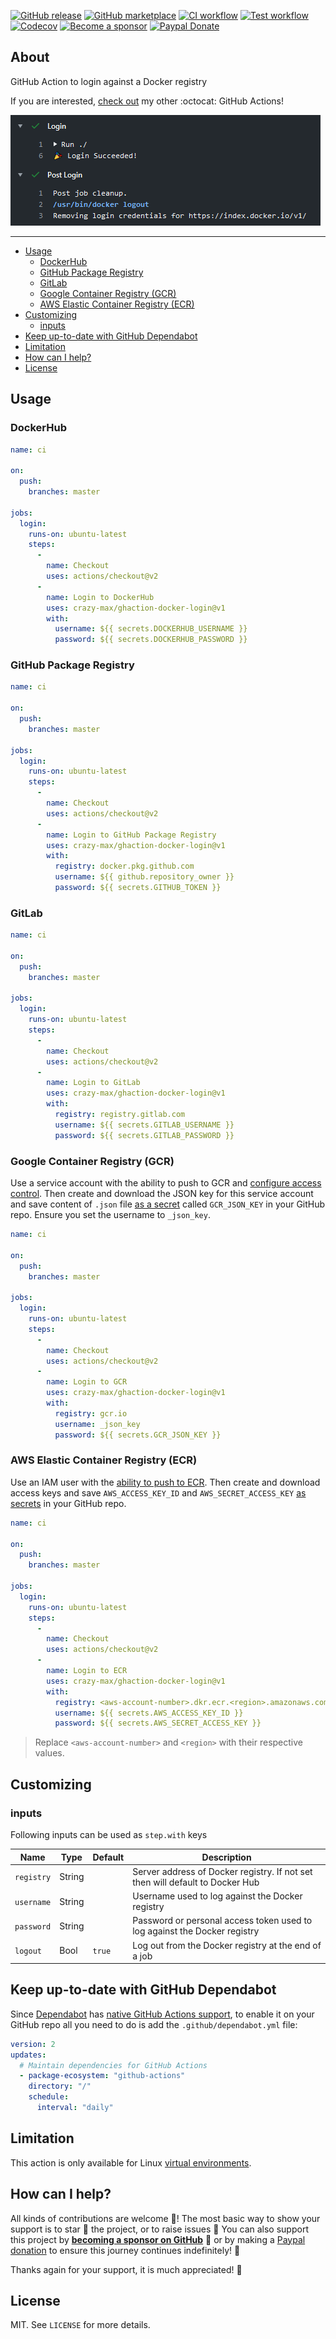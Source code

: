 [![GitHub release](https://img.shields.io/github/release/crazy-max/ghaction-docker-login.svg?style=flat-square)](https://github.com/crazy-max/ghaction-docker-login/releases/latest)
[![GitHub marketplace](https://img.shields.io/badge/marketplace-docker--login-blue?logo=github&style=flat-square)](https://github.com/marketplace/actions/docker-login)
[![CI workflow](https://img.shields.io/github/workflow/status/crazy-max/ghaction-docker-login/test?label=ci&logo=github&style=flat-square)](https://github.com/crazy-max/ghaction-docker-login/actions?workflow=ci)
[![Test workflow](https://img.shields.io/github/workflow/status/crazy-max/ghaction-docker-login/test?label=test&logo=github&style=flat-square)](https://github.com/crazy-max/ghaction-docker-login/actions?workflow=test)
[![Codecov](https://img.shields.io/codecov/c/github/crazy-max/ghaction-docker-login?logo=codecov&style=flat-square)](https://codecov.io/gh/crazy-max/ghaction-docker-login)
[![Become a sponsor](https://img.shields.io/badge/sponsor-crazy--max-181717.svg?logo=github&style=flat-square)](https://github.com/sponsors/crazy-max)
[![Paypal Donate](https://img.shields.io/badge/donate-paypal-00457c.svg?logo=paypal&style=flat-square)](https://www.paypal.me/crazyws)

## About

GitHub Action to login against a Docker registry

If you are interested, [check out](https://git.io/Je09Y) my other :octocat: GitHub Actions!

![GitHub Pages](.github/ghaction-docker-login.png)

___

* [Usage](#usage)
  * [DockerHub](#dockerhub)
  * [GitHub Package Registry](#github-package-registry)
  * [GitLab](#gitlab)
  * [Google Container Registry (GCR)](#gitlab)
  * [AWS Elastic Container Registry (ECR)](#gitlab)
* [Customizing](#customizing)
  * [inputs](#inputs)
* [Keep up-to-date with GitHub Dependabot](#keep-up-to-date-with-github-dependabot)
* [Limitation](#limitation)
* [How can I help?](#how-can-i-help)
* [License](#license)

## Usage

### DockerHub

```yaml
name: ci

on:
  push:
    branches: master

jobs:
  login:
    runs-on: ubuntu-latest
    steps:
      -
        name: Checkout
        uses: actions/checkout@v2
      -
        name: Login to DockerHub
        uses: crazy-max/ghaction-docker-login@v1
        with:
          username: ${{ secrets.DOCKERHUB_USERNAME }}
          password: ${{ secrets.DOCKERHUB_PASSWORD }}
```

### GitHub Package Registry

```yaml
name: ci

on:
  push:
    branches: master

jobs:
  login:
    runs-on: ubuntu-latest
    steps:
      -
        name: Checkout
        uses: actions/checkout@v2
      -
        name: Login to GitHub Package Registry
        uses: crazy-max/ghaction-docker-login@v1
        with:
          registry: docker.pkg.github.com
          username: ${{ github.repository_owner }}
          password: ${{ secrets.GITHUB_TOKEN }}
```

### GitLab

```yaml
name: ci

on:
  push:
    branches: master

jobs:
  login:
    runs-on: ubuntu-latest
    steps:
      -
        name: Checkout
        uses: actions/checkout@v2
      -
        name: Login to GitLab
        uses: crazy-max/ghaction-docker-login@v1
        with:
          registry: registry.gitlab.com
          username: ${{ secrets.GITLAB_USERNAME }}
          password: ${{ secrets.GITLAB_PASSWORD }}
```

### Google Container Registry (GCR)

Use a service account with the ability to push to GCR and [configure access control](https://cloud.google.com/container-registry/docs/access-control).
Then create and download the JSON key for this service account and save content of `.json` file
[as a secret](https://docs.github.com/en/actions/configuring-and-managing-workflows/creating-and-storing-encrypted-secrets#creating-encrypted-secrets-for-a-repository)
called `GCR_JSON_KEY` in your GitHub repo. Ensure you set the username to `_json_key`.

```yaml
name: ci

on:
  push:
    branches: master

jobs:
  login:
    runs-on: ubuntu-latest
    steps:
      -
        name: Checkout
        uses: actions/checkout@v2
      -
        name: Login to GCR
        uses: crazy-max/ghaction-docker-login@v1
        with:
          registry: gcr.io
          username: _json_key
          password: ${{ secrets.GCR_JSON_KEY }}
```

### AWS Elastic Container Registry (ECR)

Use an IAM user with the [ability to push to ECR](https://docs.aws.amazon.com/AmazonECR/latest/userguide/ecr_managed_policies.html).
Then create and download access keys and save `AWS_ACCESS_KEY_ID` and `AWS_SECRET_ACCESS_KEY` [as secrets](https://docs.github.com/en/actions/configuring-and-managing-workflows/creating-and-storing-encrypted-secrets#creating-encrypted-secrets-for-a-repository)
in your GitHub repo.

```yaml
name: ci

on:
  push:
    branches: master

jobs:
  login:
    runs-on: ubuntu-latest
    steps:
      -
        name: Checkout
        uses: actions/checkout@v2
      -
        name: Login to ECR
        uses: crazy-max/ghaction-docker-login@v1
        with:
          registry: <aws-account-number>.dkr.ecr.<region>.amazonaws.com
          username: ${{ secrets.AWS_ACCESS_KEY_ID }}
          password: ${{ secrets.AWS_SECRET_ACCESS_KEY }}
```

> Replace `<aws-account-number>` and `<region>` with their respective values.

## Customizing

### inputs

Following inputs can be used as `step.with` keys

| Name             | Type    | Default                     | Description                        |
|------------------|---------|-----------------------------|------------------------------------|
| `registry`       | String  |                             | Server address of Docker registry. If not set then will default to Docker Hub |
| `username`       | String  |                             | Username used to log against the Docker registry |
| `password`       | String  |                             | Password or personal access token used to log against the Docker registry |
| `logout`         | Bool    | `true`                      | Log out from the Docker registry at the end of a job |

## Keep up-to-date with GitHub Dependabot

Since [Dependabot](https://docs.github.com/en/github/administering-a-repository/keeping-your-actions-up-to-date-with-github-dependabot)
has [native GitHub Actions support](https://docs.github.com/en/github/administering-a-repository/configuration-options-for-dependency-updates#package-ecosystem),
to enable it on your GitHub repo all you need to do is add the `.github/dependabot.yml` file:

```yaml
version: 2
updates:
  # Maintain dependencies for GitHub Actions
  - package-ecosystem: "github-actions"
    directory: "/"
    schedule:
      interval: "daily"
```

## Limitation

This action is only available for Linux [virtual environments](https://help.github.com/en/articles/virtual-environments-for-github-actions#supported-virtual-environments-and-hardware-resources).

## How can I help?

All kinds of contributions are welcome :raised_hands:! The most basic way to show your support is to star :star2:
the project, or to raise issues :speech_balloon: You can also support this project by
[**becoming a sponsor on GitHub**](https://github.com/sponsors/crazy-max) :clap: or by making a
[Paypal donation](https://www.paypal.me/crazyws) to ensure this journey continues indefinitely! :rocket:

Thanks again for your support, it is much appreciated! :pray:

## License

MIT. See `LICENSE` for more details.
